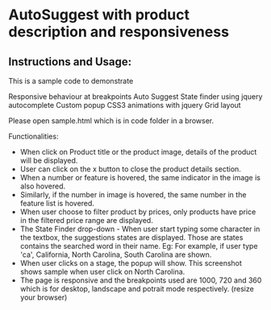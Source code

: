 # AutoSuggest with product description and responsiveness

## Instructions and Usage:

This is a sample code to demonstrate

Responsive behaviour at breakpoints
Auto Suggest State finder using jquery autocomplete
Custom popup
CSS3 animations with jquery
Grid layout

Please open sample.html which is in code folder in a browser.

Functionalities:

- When click on Product title or the product image, details of the product will be displayed.
- User can click on the x button to close the product details section.
- When a number or feature is hovered, the same indicator in the image is also hovered.
- Similarly, if the number in image is hovered, the same number in the feature list is hovered.
- When user choose to filter product by prices, only products have price in the filtered price range are displayed.
- The State Finder drop-down - When user start typing some character in the textbox, the suggestions states are displayed. Those are states contains the searched word in their name.
Eg: For example, if user type 'ca', California, North Carolina, South Carolina are shown.
- When user clicks on a stage, the popup will show. This screenshot shows sample when user click on
North Carolina.
- The page is responsive and the breakpoints used are 1000, 720 and 360 which is for desktop, landscape and potrait mode respectively. (resize your browser)

